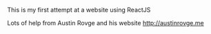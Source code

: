 This is my first attempt at a website using ReactJS

Lots of help from Austin Rovge and his website
http://austinrovge.me